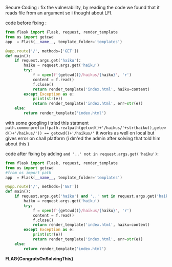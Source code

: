 Secure Coding : fix the vulnerability, by reading the code we found that it reads file from an argument so i thought about LFI.

code before fixing :

```python
from flask import Flask, request, render_template
from os import getcwd
app  = Flask(__name__, template_folder='templates')

@app.route('/', methods=['GET'])
def main():
	if request.args.get('haiku'):
		haiku = request.args.get('haiku')
		try:
			f = open(f'{getcwd()}/haikus/{haiku}', 'r')
			content = f.read()
			f.close()
			return render_template('index.html', haiku=content)
		except Exception as e:
			print(str(e))
			return render_template('index.html', err=str(e))
	else:
		return render_template('index.html')
```

with some googling i tried this statment `path.commonprefix((path.realpath(getcwd()+'/haikus/'+str(haiku)),getcwd()+'/haikus/')) == getcwd()+'/haikus/'` it works as well on local but gives error on chall platform (i dm'ed the admin after solving that told him about this )

code after fixing by adding `and '..' not in request.args.get('haiku')`:

```python
from flask import Flask, request, render_template
from os import getcwd
#from os import path
app  = Flask(__name__, template_folder='templates')

@app.route('/', methods=['GET'])
def main():
	if request.args.get('haiku') and '..' not in request.args.get('haiku'):
		haiku = request.args.get('haiku')
		try:
			f = open(f'{getcwd()}/haikus/{haiku}', 'r')
			content = f.read()
			f.close()
			return render_template('index.html', haiku=content)
		except Exception as e:
			print(str(e))
			return render_template('index.html', err=str(e))
	else:
		return render_template('index.html')
```

__FLAG{CongratsOnSolvingThis}__